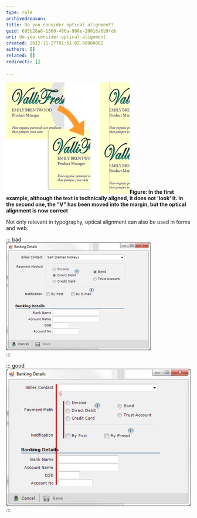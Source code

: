 ```yaml
---
type: rule
archivedreason: 
title: Do you consider optical alignment?
guid: 695b28a6-1360-486a-908e-20016a6b9fdb
uri: do-you-consider-optical-alignment
created: 2012-11-27T01:51:02.0000000Z
authors: []
related: []
redirects: []

---
```


![Optical alignment](/rules/do-you-consider-optical-alignment/opticalalignment.jpg)**Figure: In the first example, although the text is technically aligned, it does not 'look' it. In the second one, the "V" has been moved into the margin, but the optical alignment is now correct** 
<!--endintro-->

Not only relevant in typography, optical alignment can also be used in forms and web.


::: bad  
![Figure: Bad example - The fields are aligned to the radio buttons, but it doesn't "look" good enough](/rules/do-you-consider-optical-alignment/bad_opticalalignment.jpg)  
:::


::: good  
![Figure: Good example - It seems neater, even though it is no longer technically aligned](/rules/do-you-consider-optical-alignment/good_opticalalignment.png)  
:::


